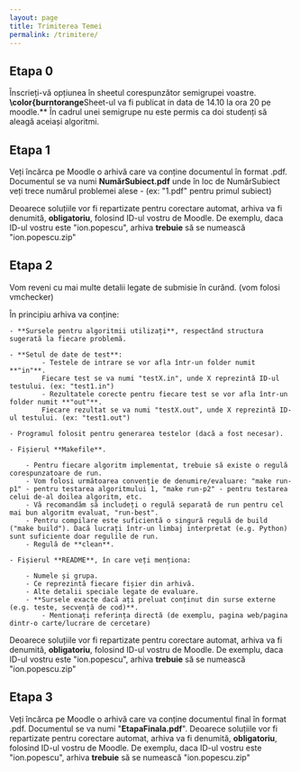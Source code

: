 ```yaml
---
layout: page
title: Trimiterea Temei
permalink: /trimitere/
---
```


## Etapa 0

Înscrieți-vă opțiunea în sheetul corespunzător semigrupei voastre. **\color{burntorange**Sheet-ul va fi publicat in data de 14.10 la ora 20 pe moodle.** În cadrul unei semigrupe nu este permis ca doi studenți să aleagă aceiași algoritmi.

## Etapa 1

Veți încărca pe Moodle o arhivă care va conține documentul în format .pdf.
Documentul se va numi **NumărSubiect.pdf** unde în loc de NumărSubiect veți trece numărul problemei alese - (ex: "1.pdf" pentru primul subiect)

Deoarece soluțiile vor fi repartizate pentru corectare automat, arhiva va fi denumită, **obligatoriu**, folosind ID-ul vostru de Moodle.
De exemplu, daca ID-ul vostru este "ion.popescu", arhiva **trebuie** să se numească "ion.popescu.zip"

## Etapa 2

Vom reveni cu mai multe detalii legate de submisie în curând. (vom folosi vmchecker)

În principiu arhiva va conține:
    
    - **Sursele pentru algoritmii utilizați**, respectând structura sugerată la fiecare problemă.

    - **Setul de date de test**:
            - Testele de intrare se vor afla într-un folder numit **"in"**.                
            Fiecare test se va numi "testX.in", unde X reprezintă ID-ul testului. (ex: "test1.in")
            - Rezultatele corecte pentru fiecare test se vor afla într-un folder numit **"out"**.                
            Fiecare rezultat se va numi "testX.out", unde X reprezintă ID-ul testului. (ex: "test1.out")                

    - Programul folosit pentru generarea testelor (dacă a fost necesar).

    - Fișierul **Makefile**.
    
        - Pentru fiecare algoritm implementat, trebuie să existe o regulă corespunzatoare de run. 
        - Vom folosi următoarea convenție de denumire/evaluare: "make run-p1" - pentru testarea algoritmului 1, "make run-p2" - pentru testarea celui de-al doilea algoritm, etc.
        - Vă recomandăm să includeți o regulă separată de run pentru cel mai bun algoritm evaluat, "run-best".
        - Pentru compilare este suficientă o singură regulă de build ("make build"). Dacă lucrați într-un limbaj interpretat (e.g. Python) sunt suficiente doar regulile de run.
        - Regulă de **clean**.

    - Fișierul **README**, în care veți menționa:
    
        - Numele și grupa.
        - Ce reprezintă fiecare fișier din arhivă.
        - Alte detalii speciale legate de evaluare.
        - **Sursele exacte dacă ați preluat conținut din surse externe (e.g. teste, secvență de cod)**.
            - Mentionați referința directă (de exemplu, pagina web/pagina dintr-o carte/lucrare de cercetare)
        
Deoarece soluțiile vor fi repartizate pentru corectare automat, arhiva va fi denumită, 
**obligatoriu**, folosind ID-ul vostru de Moodle.
De exemplu, daca ID-ul vostru este "ion.popescu", arhiva **trebuie** să se numească "ion.popescu.zip"

## Etapa 3

Veți încărca pe Moodle o arhivă care va conține documentul final în format .pdf. Documentul se va numi "**EtapaFinala.pdf**".
Deoarece soluțiile vor fi repartizate pentru corectare automat, arhiva va fi denumită, 
**obligatoriu**, folosind ID-ul vostru de Moodle. De exemplu, daca ID-ul vostru este "ion.popescu", arhiva **trebuie** să se numească "ion.popescu.zip"
